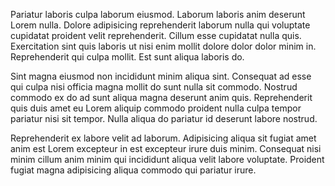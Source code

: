 Pariatur laboris culpa laborum eiusmod. Laborum laboris anim deserunt Lorem nulla. Dolore adipisicing reprehenderit laborum nulla qui voluptate cupidatat proident velit reprehenderit. Cillum esse cupidatat nulla quis. Exercitation sint quis laboris ut nisi enim mollit dolore dolor dolor minim in. Reprehenderit qui culpa mollit. Est sunt aliqua laboris do.

Sint magna eiusmod non incididunt minim aliqua sint. Consequat ad esse qui culpa nisi officia magna mollit do sunt nulla sit commodo. Nostrud commodo ex do ad sunt aliqua magna deserunt anim quis. Reprehenderit quis duis amet eu Lorem aliquip commodo proident nulla culpa tempor pariatur nisi sit tempor. Nulla aliqua do pariatur id deserunt labore nostrud.

Reprehenderit ex labore velit ad laborum. Adipisicing aliqua sit fugiat amet anim est Lorem excepteur in est excepteur irure duis minim. Consequat nisi minim cillum anim minim qui incididunt aliqua velit labore voluptate. Proident fugiat magna adipisicing aliqua commodo qui pariatur irure.